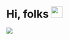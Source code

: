 # Hi, folks <img src="https://raw.githubusercontent.com/MartinHeinz/MartinHeinz/master/wave.gif" width="30px">

<div class="iamges" style="display:grid;grid-template-columns: 1fr 1fr;">
<img align="center" src="https://github-readme-stats.vercel.app/api/top-langs/?username=Guilherme-Ciano&theme=radical&layout=compact" />
</div>
